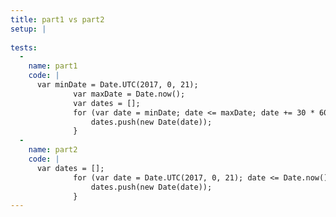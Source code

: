 ```yaml
---
title: part1 vs part2
setup: |
  
tests:
  -
    name: part1
    code: |
      var minDate = Date.UTC(2017, 0, 21);
              var maxDate = Date.now();
              var dates = [];
              for (var date = minDate; date <= maxDate; date += 30 * 60000) {
                  dates.push(new Date(date));
              }
  -
    name: part2
    code: |
      var dates = [];
              for (var date = Date.UTC(2017, 0, 21); date <= Date.now(); date += 30 * 60000) {
                  dates.push(new Date(date));
              }
---
```


